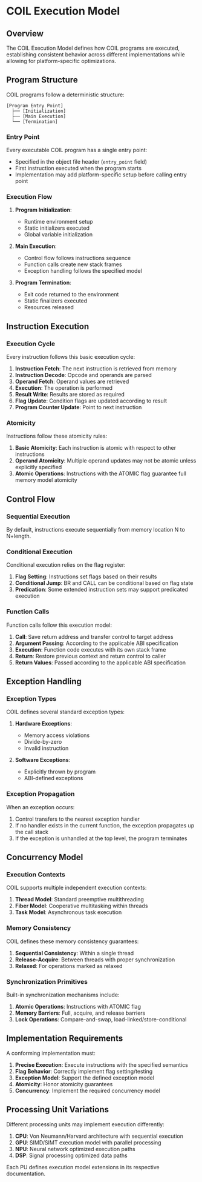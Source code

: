 # COIL Execution Model

## Overview

The COIL Execution Model defines how COIL programs are executed, establishing consistent behavior across different implementations while allowing for platform-specific optimizations.

## Program Structure

COIL programs follow a deterministic structure:

```
[Program Entry Point]
  ├── [Initialization]
  ├── [Main Execution]
  └── [Termination]
```

### Entry Point

Every executable COIL program has a single entry point:

- Specified in the object file header (`entry_point` field)
- First instruction executed when the program starts
- Implementation may add platform-specific setup before calling entry point

### Execution Flow

1. **Program Initialization**:
   - Runtime environment setup
   - Static initializers executed
   - Global variable initialization

2. **Main Execution**:
   - Control flow follows instructions sequence
   - Function calls create new stack frames
   - Exception handling follows the specified model

3. **Program Termination**:
   - Exit code returned to the environment
   - Static finalizers executed
   - Resources released

## Instruction Execution

### Execution Cycle

Every instruction follows this basic execution cycle:

1. **Instruction Fetch**: The next instruction is retrieved from memory
2. **Instruction Decode**: Opcode and operands are parsed
3. **Operand Fetch**: Operand values are retrieved
4. **Execution**: The operation is performed
5. **Result Write**: Results are stored as required
6. **Flag Update**: Condition flags are updated according to result
7. **Program Counter Update**: Point to next instruction

### Atomicity

Instructions follow these atomicity rules:

1. **Basic Atomicity**: Each instruction is atomic with respect to other instructions
2. **Operand Atomicity**: Multiple operand updates may not be atomic unless explicitly specified
3. **Atomic Operations**: Instructions with the ATOMIC flag guarantee full memory model atomicity

## Control Flow

### Sequential Execution

By default, instructions execute sequentially from memory location N to N+length.

### Conditional Execution

Conditional execution relies on the flag register:

1. **Flag Setting**: Instructions set flags based on their results
2. **Conditional Jump**: BR and CALL can be conditional based on flag state
3. **Predication**: Some extended instruction sets may support predicated execution

### Function Calls

Function calls follow this execution model:

1. **Call**: Save return address and transfer control to target address
2. **Argument Passing**: According to the applicable ABI specification
3. **Execution**: Function code executes with its own stack frame
4. **Return**: Restore previous context and return control to caller
5. **Return Values**: Passed according to the applicable ABI specification

## Exception Handling

### Exception Types

COIL defines several standard exception types:

1. **Hardware Exceptions**:
   - Memory access violations
   - Divide-by-zero
   - Invalid instruction

2. **Software Exceptions**:
   - Explicitly thrown by program
   - ABI-defined exceptions

### Exception Propagation

When an exception occurs:

1. Control transfers to the nearest exception handler
2. If no handler exists in the current function, the exception propagates up the call stack
3. If the exception is unhandled at the top level, the program terminates

## Concurrency Model

### Execution Contexts

COIL supports multiple independent execution contexts:

1. **Thread Model**: Standard preemptive multithreading
2. **Fiber Model**: Cooperative multitasking within threads
3. **Task Model**: Asynchronous task execution

### Memory Consistency

COIL defines these memory consistency guarantees:

1. **Sequential Consistency**: Within a single thread
2. **Release-Acquire**: Between threads with proper synchronization
3. **Relaxed**: For operations marked as relaxed

### Synchronization Primitives

Built-in synchronization mechanisms include:

1. **Atomic Operations**: Instructions with ATOMIC flag
2. **Memory Barriers**: Full, acquire, and release barriers
3. **Lock Operations**: Compare-and-swap, load-linked/store-conditional

## Implementation Requirements

A conforming implementation must:

1. **Precise Execution**: Execute instructions with the specified semantics
2. **Flag Behavior**: Correctly implement flag setting/testing
3. **Exception Model**: Support the defined exception model
4. **Atomicity**: Honor atomicity guarantees
5. **Concurrency**: Implement the required concurrency model

## Processing Unit Variations

Different processing units may implement execution differently:

1. **CPU**: Von Neumann/Harvard architecture with sequential execution
2. **GPU**: SIMD/SIMT execution model with parallel processing
3. **NPU**: Neural network optimized execution paths
4. **DSP**: Signal processing optimized data paths

Each PU defines execution model extensions in its respective documentation.

